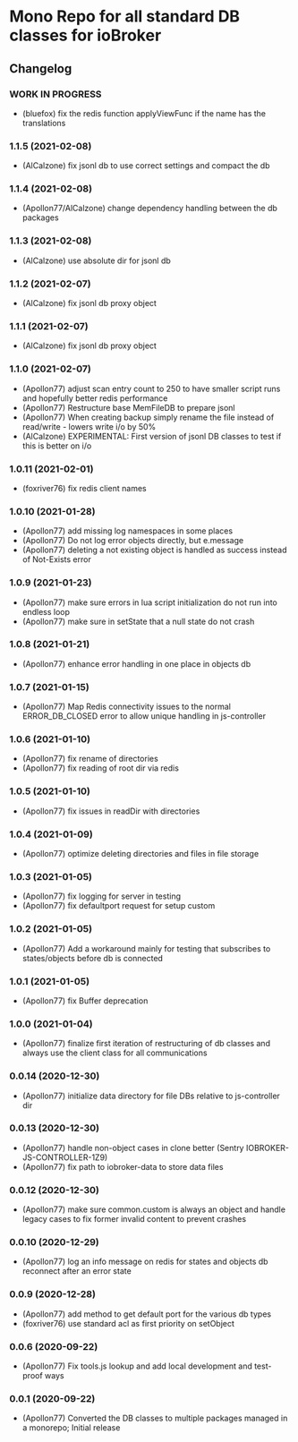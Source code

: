 # Mono Repo for all standard DB classes for ioBroker 

## Changelog
<!--
	Placeholder for the next version (at the beginning of the line):
	### __WORK IN PROGRESS__
-->

### __WORK IN PROGRESS__
* (bluefox) fix the redis function applyViewFunc if the name has the translations

### 1.1.5 (2021-02-08)
* (AlCalzone) fix jsonl db to use correct settings and compact the db

### 1.1.4 (2021-02-08)
* (Apollon77/AlCalzone) change dependency handling between the db packages

### 1.1.3 (2021-02-08)
* (AlCalzone) use absolute dir for jsonl db

### 1.1.2 (2021-02-07)
* (AlCalzone) fix jsonl db proxy object

### 1.1.1 (2021-02-07)
* (AlCalzone) fix jsonl db proxy object

### 1.1.0 (2021-02-07)
* (Apollon77) adjust scan entry count to 250 to have smaller script runs and hopefully better redis performance
* (Apollon77) Restructure base MemFileDB to prepare jsonl
* (Apollon77) When creating backup simply rename the file instead of read/write - lowers write i/o by 50%
* (AlCalzone) EXPERIMENTAL: First version of jsonl DB classes to test if this is better on i/o

### 1.0.11 (2021-02-01)
* (foxriver76) fix redis client names

### 1.0.10 (2021-01-28)
* (Apollon77) add missing log namespaces in some places
* (Apollon77) Do not log error objects directly, but e.message
* (Apollon77) deleting a not existing object is handled as success instead of Not-Exists error

### 1.0.9 (2021-01-23)
* (Apollon77) make sure errors in lua script initialization do not run into endless loop
* (Apollon77) make sure in setState that a null state do not crash

### 1.0.8 (2021-01-21)
* (Apollon77) enhance error handling in one place in objects db

### 1.0.7 (2021-01-15)
* (Apollon77) Map Redis connectivity issues to the normal ERROR_DB_CLOSED error to allow unique handling in js-controller

### 1.0.6 (2021-01-10)
* (Apollon77) fix rename of directories
* (Apollon77) fix reading of root dir via redis

### 1.0.5 (2021-01-10)
* (Apollon77) fix issues in readDir with directories

### 1.0.4 (2021-01-09)
* (Apollon77) optimize deleting directories and files in file storage

### 1.0.3 (2021-01-05)
* (Apollon77) fix logging for server in testing
* (Apollon77) fix defaultport request for setup custom

### 1.0.2 (2021-01-05)
* (Apollon77) Add a workaround mainly for testing that subscribes to states/objects before db is connected

### 1.0.1 (2021-01-05)
* (Apollon77) fix Buffer deprecation

### 1.0.0 (2021-01-04)
* (Apollon77) finalize first iteration of restructuring of db classes and always use the client class for all communications

### 0.0.14 (2020-12-30)
* (Apollon77) initialize data directory for file DBs relative to js-controller dir

### 0.0.13 (2020-12-30)
* (Apollon77) handle non-object cases in clone better (Sentry IOBROKER-JS-CONTROLLER-1Z9)
* (Apollon77) fix path to iobroker-data to store data files

### 0.0.12 (2020-12-30)
* (Apollon77) make sure common.custom is always an object and handle legacy cases to fix former invalid content to prevent crashes

### 0.0.10 (2020-12-29)
* (Apollon77) log an info message on redis for states and objects db reconnect after an error state

### 0.0.9 (2020-12-28)
* (Apollon77) add method to get default port for the various db types
* (foxriver76) use standard acl as first priority on setObject

### 0.0.6 (2020-09-22)
* (Apollon77) Fix tools.js lookup and add local development and test-proof ways

### 0.0.1 (2020-09-22)
* (Apollon77) Converted the DB classes to multiple packages managed in a monorepo; Initial release